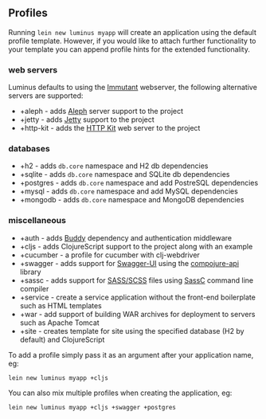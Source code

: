 ## Profiles

Running `lein new luminus myapp` will create an application using the default profile template.
However, if you would like to attach further functionality to your template you can append
profile hints for the extended functionality.

### web servers

Luminus defaults to using the [Immutant](http://immutant.org/) webserver, the following
alternative servers are supported:

* +aleph - adds [Aleph](https://github.com/ztellman/aleph) server support to the project
* +jetty - adds [Jetty](https://github.com/mpenet/jet) support to the project
* +http-kit - adds the [HTTP Kit](http://www.http-kit.org/) web server to the project

### databases

* +h2 - adds `db.core` namespace and H2 db dependencies
* +sqlite - adds `db.core` namespace and SQLite db dependencies
* +postgres - adds `db.core` namespace and add PostreSQL dependencies
* +mysql - adds `db.core` namespace and add MySQL dependencies
* +mongodb - adds `db.core` namespace and MongoDB dependencies

 
### miscellaneous 

* +auth - adds [Buddy](https://github.com/funcool/buddy) dependency and authentication middleware
* +cljs - adds ClojureScript support to the project along with an example
* +cucumber - a profile for cucumber with clj-webdriver
* +swagger - adds support for [Swagger-UI](https://github.com/swagger-api/swagger-ui) using the [compojure-api](https://github.com/metosin/compojure-api) library
* +sassc - adds support for [SASS/SCSS](http://sass-lang.com/) files using [SassC](https://github.com/sass/sassc) command line compiler
* +service - create a service application without the front-end boilerplate such as HTML templates
* +war - add support of building WAR archives for deployment to servers such as Apache Tomcat
* +site - creates template for site using the specified database (H2 by default) and ClojureScript

To add a profile simply pass it as an argument after your application name, eg:

```
lein new luminus myapp +cljs
```

You can also mix multiple profiles when creating the application, eg:

```
lein new luminus myapp +cljs +swagger +postgres
```

